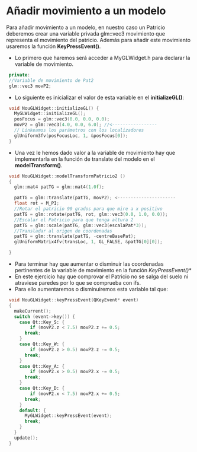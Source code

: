 # Añadir movimiento a un modelo

Para añadir movimiento a un modelo, en nuestro caso un Patricio deberemos crear una variable privada glm::vec3 movimiento 
que representa el movimiento del patricio.
Además para añadir este movimiento usaremos la función **KeyPressEvent()**.

 - Lo primero que haremos será acceder a MyGLWidget.h para declarar la variable de movimiento.
 ```c++ 
  private:
  //Variable de movimiento de Pat2
  glm::vec3 movP2;
 ```
 - Lo siguiente es inicializar el valor de esta variable en el **initializeGL()**:
 ```c++
  void NouGLWidget::initializeGL() {
    MyGLWidget::initializeGL();
    posFocus = glm::vec3(0.0, 0.0, 0.0);
    movP2 = glm::vec3(4.0, 0.0, 6.0); //<-----------------
    // Linkeamos los parámetros con los localizadores
    glUniform3fv(posFocusLoc, 1, &posFocus[0]);
  }

 ```
 - Una vez le hemos dado valor a la variable de movimiento hay que implementarla en la función de translate del modelo en el **modelTransform()**.
 ```c++
  void NouGLWidget::modelTransformPatricio2 ()
  {
    glm::mat4 patTG = glm::mat4(1.0f);

    patTG = glm::translate(patTG, movP2); <----------------------
    float rot = M_PI;
    //Rotar el patricio 90 grados para que mire a x positivo
    patTG = glm::rotate(patTG, rot, glm::vec3(0.0, 1.0, 0.0));
    //Escalar el Patricio para que tenga altura 2
    patTG = glm::scale(patTG, glm::vec3(escalaPat*3));
    //Transladar al origen de coordenadas
    patTG = glm::translate(patTG, -centreBasePat);
    glUniformMatrix4fv(transLoc, 1, GL_FALSE, &patTG[0][0]);

  }

 ```
 - Para terminar hay que aumentar o disminuir las coordenadas pertinentes de la variable de movimiento en la función *KeyPressEvent()**
 - En este ejercicio hay que comprovar el Patricio no se salga del suelo ni atraviese paredes por lo que se comprueba con ifs.
 - Para ello aumentaremos o disminuiremos esta variable tal que:
 ```c++
  void NouGLWidget::keyPressEvent(QKeyEvent* event)
  {
    makeCurrent();
    switch (event->key()) {
      case Qt::Key_S: {
          if (movP2.z < 7.5) movP2.z += 0.5;
        break;
      }
      case Qt::Key_W: {
          if (movP2.z > 0.5) movP2.z -= 0.5;
        break;
      }
      case Qt::Key_A: {
          if (movP2.x > 0.5) movP2.x -= 0.5;
        break;
      }
      case Qt::Key_D: {
          if (movP2.x < 7.5) movP2.x += 0.5;
        break;
      }
      default: {
        MyGLWidget::keyPressEvent(event);
        break;
      }
    }
    update();
  }

 ```
 
 
 
 
 
 
